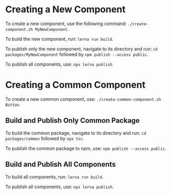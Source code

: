 # Creating a New Component

To create a new component, use the following command: `./create-component.sh MyNewComponent`.

To build the new component, run: `lerna run build`.

To publish only the new component, navigate to its directory and run: `cd packages/MyNewComponent` followed by `npm publish --access public`.

To publish all components, use: `npx lerna publish`

# Creating a Common Component

To create a new common component, use: `./create-common-component.sh Button`.

## Build and Publish Only Common Package

To build the common package, navigate to its directory and run: `cd packages/common` followed by `npx tsc`.

To publish the common package to npm, use: `npm publish --access public`.

## Build and Publish All Components

To build all components, run: `lerna run build`.

To publish all components, use: `npx lerna publish`.

